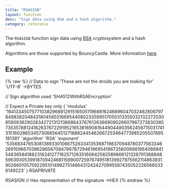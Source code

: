 ```yaml
---
title: "RSASIGN"
layout: function
desc: "Sign data using RSA and a hash algorithm."
category: reference
---
```


The `RSASIGN` function sign data using [RSA](https://en.wikipedia.org/wiki/RSA_(cryptosystem)) cryptosystem and a hash algorithm.

Algorithms are those supported by BouncyCastle. More information [here](http://stackoverflow.com/questions/8778531/bouncycastle-does-not-find-algorithms-that-it-provides).

## Example ##

{% raw %}
<warp10-warpscript-widget backend="{{backend}}"  exec-endpoint="{{execEndpoint}}">
// Data to sign
'These are not the droids you are looking for' 'UTF-8' ->BYTES

// Sign algorithm used
'SHA512WithRSAEncryption'

// Expect a Private key only
{
  'modulus' '164133450757710382968912915165051196881624669604703246280679784983820484318045655166954408023359951705031335503213227203085909362902834272131213868643767612636690902660796727383038573535788124162637672291952165381690816449044903562458715031741315160286534573066564512718882445462667253464773985205507695181381'
  'algorithm' 'RSA'
  'exponent' '53568347653081389330106675263341353687198370948780377563346269159667038628656708478678729461969541867256006981964066841548365841882316241277162571263516064258258986612132679136884859639305399187094246811599007259767495181399279755621148639319026601057592295101499275146643124242709955874350522265660336149223'
}
RSAPRIVATE

RSASIGN
// Hex representation of the signature
->HEX
</warp10-warpscript-widget>
{% endraw %}  